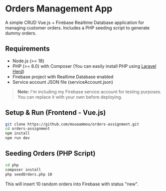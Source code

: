 # Orders Management App

A simple CRUD Vue.js + Firebase Realtime Database application for managing customer orders.
Includes a PHP seeding script to generate dummy orders.

## Requirements

- Node.js (>= 18)
- PHP (>= 8.0) with Composer (You can easily install PHP using [Laravel Herd](https://herd.laravel.com/))
- Firebase project with Realtime Database enabled
- Service account JSON file (serviceAccount.json)

> **Note:** I'm including my Firebase service account for testing purposes. You can replace it with your own before deploying.

## Setup & Run (Frontend - Vue.js)

```bash
git clone https://github.com/mouaammou/orders-assignment.git
cd orders-assignment
npm install
npm run dev
```


##  Seeding Orders (PHP Script)

```bash
cd php
composer install
php seedOrders.php 10
```

This will insert 10 random orders into Firebase with status "new".
